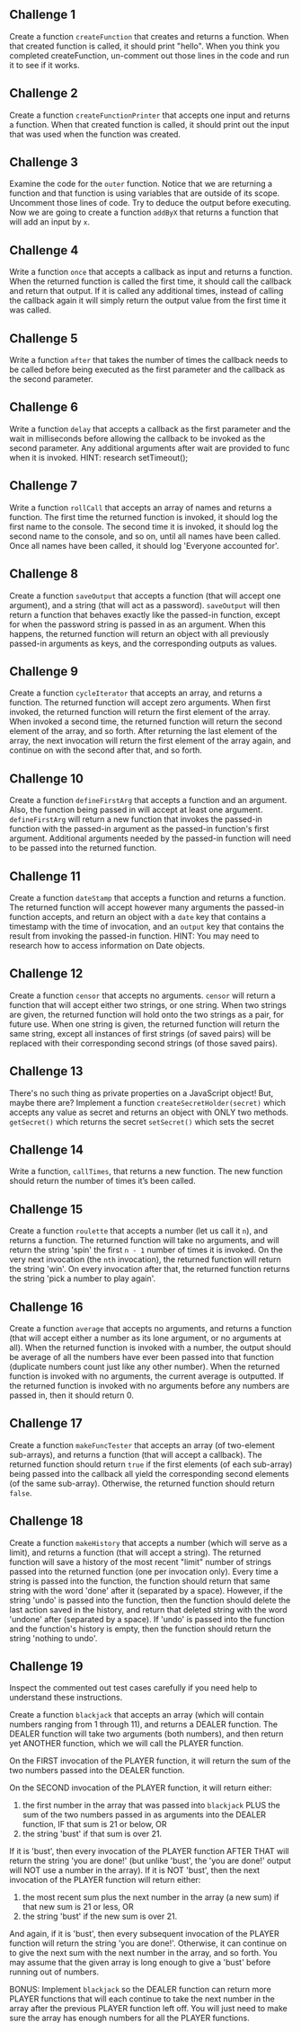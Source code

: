 ## Challenge 1
Create a function `createFunction` that creates and returns a function. When that created function is called, it should print "hello". When you think you completed createFunction, un-comment out those lines in the code and run it to see if it works.

## Challenge 2
Create a function `createFunctionPrinter` that accepts one input and returns a function. When that created function is called, it should print out the input that was used when the function was created.

## Challenge 3
Examine the code for the `outer` function. Notice that we are returning a function and that function is using variables that are outside of its scope.
Uncomment those lines of code. Try to deduce the output before executing. Now we are going to create a function `addByX` that returns a function that will add an input by `x`.

## Challenge 4
Write a function `once` that accepts a callback as input and returns a function. When the returned function is called the first time, it should call the callback and return that output. If it is called any additional times, instead of calling the callback again it will simply return the output value from the first time it was called.

## Challenge 5
Write a function `after` that takes the number of times the callback needs to be called before being executed as the first parameter and the callback as the second parameter.

## Challenge 6
Write a function `delay` that accepts a callback as the first parameter and the wait in milliseconds before allowing the callback to be invoked as the second parameter. Any additional arguments after wait are provided to func when it is invoked. HINT: research setTimeout();

## Challenge 7
Write a function `rollCall` that accepts an array of names and returns a function. The first time the returned function is invoked, it should log the first name to the console. The second time it is invoked, it should log the second name to the console, and so on, until all names have been called. Once all names have been called, it should log 'Everyone accounted for'.

## Challenge 8
Create a function `saveOutput` that accepts a function (that will accept one argument), and a string (that will act as a password). `saveOutput` will then return a function that behaves exactly like the passed-in function, except for when the password string is passed in as an argument. When this happens, the returned function will return an object with all previously passed-in arguments as keys, and the corresponding outputs as values.

## Challenge 9
Create a function `cycleIterator` that accepts an array, and returns a function. The returned function will accept zero arguments. When first invoked, the returned function will return the first element of the array. When invoked a second time, the returned function will return the second element of the array, and so forth. After returning the last element of the array, the next invocation will return the first element of the array again, and continue on with the second after that, and so forth.

## Challenge 10
Create a function `defineFirstArg` that accepts a function and an argument. Also, the function being passed in will accept at least one argument. `defineFirstArg` will return a new function that invokes the passed-in function with the passed-in argument as the passed-in function's first argument. Additional arguments needed by the passed-in function will need to be passed into the returned function.

## Challenge 11
Create a function `dateStamp` that accepts a function and returns a function. The returned function will accept however many arguments the passed-in function accepts, and return an object with a `date` key that contains a timestamp with the time of invocation, and an `output` key that contains the result from invoking the passed-in function. HINT: You may need to research how to access information on Date objects.

## Challenge 12
Create a function `censor` that accepts no arguments. `censor` will return a function that will accept either two strings, or one string. When two strings are given, the returned function will hold onto the two strings as a pair, for future use. When one string is given, the returned function will return the same string, except all instances of first strings (of saved pairs) will be replaced with their corresponding second strings (of those saved pairs).

## Challenge 13
There's no such thing as private properties on a JavaScript object! But, maybe there are? Implement a function `createSecretHolder(secret)` which accepts any value as secret and returns an object with ONLY two methods. `getSecret()` which returns the secret `setSecret()` which sets the secret

## Challenge 14
Write a function, `callTimes`, that returns a new function. The new function should return the number of times it’s been called.

## Challenge 15
Create a function `roulette` that accepts a number (let us call it `n`), and returns a function. The returned function will take no arguments, and will return the string 'spin' the first `n - 1` number of times it is invoked. On the very next invocation (the `nth` invocation), the returned function will return the string 'win'. On every invocation after that, the returned function returns the string 'pick a number to play again'.

## Challenge 16
Create a function `average` that accepts no arguments, and returns a function (that will accept either a number as its lone argument, or no arguments at all). When the returned function is invoked with a number, the output should be average of all the numbers have ever been passed into that function (duplicate numbers count just like any other number). When the returned function is invoked with no arguments, the current average is outputted. If the returned function is invoked with no arguments before any numbers are passed in, then it should return 0.

## Challenge 17
Create a function `makeFuncTester` that accepts an array (of two-element sub-arrays), and returns a function (that will accept a callback). The returned function should return `true` if the first elements (of each sub-array) being passed into the callback all yield the corresponding second elements (of the same sub-array). Otherwise, the returned function should return `false`.

## Challenge 18
Create a function `makeHistory` that accepts a number (which will serve as a limit), and returns a function (that will accept a string). The returned function will save a history of the most recent "limit" number of strings passed into the returned function (one per invocation only). Every time a string is passed into the function, the function should return that same string with the word 'done' after it (separated by a space). However, if the string 'undo' is passed into the function, then the function should delete the last action saved in the history, and return that deleted string with the word 'undone' after (separated by a space). If 'undo' is passed into the function and the function's history is empty, then the function should return the string 'nothing to undo'.

## Challenge 19
Inspect the commented out test cases carefully if you need help to understand these instructions.

Create a function `blackjack` that accepts an array (which will contain numbers ranging from 1 through 11), and returns a DEALER function. The DEALER function will take two arguments (both numbers), and then return yet ANOTHER function, which we will call the PLAYER function.

On the FIRST invocation of the PLAYER function, it will return the sum of the two numbers passed into the DEALER function.

On the SECOND invocation of the PLAYER function, it will return either:

1. the first number in the array that was passed into `blackjack` PLUS the sum of the two numbers passed in as arguments into the DEALER function, IF that sum is 21 or below, OR
2. the string 'bust' if that sum is over 21.

If it is 'bust', then every invocation of the PLAYER function AFTER THAT will return the string 'you are done!' (but unlike 'bust', the 'you are done!' output will NOT use a number in the array). If it is NOT 'bust', then the next invocation of the PLAYER function will return either:

1. the most recent sum plus the next number in the array (a new sum) if that new sum is 21 or less, OR
2. the string 'bust' if the new sum is over 21.

And again, if it is 'bust', then every subsequent invocation of the PLAYER function will return the string 'you are done!'. Otherwise, it can continue on to give the next sum with the next number in the array, and so forth.
You may assume that the given array is long enough to give a 'bust' before running out of numbers.

BONUS: Implement `blackjack` so the DEALER function can return more PLAYER functions that will each continue to take the next number in the array after the previous PLAYER function left off. You will just need to make sure the array has enough numbers for all the PLAYER functions.